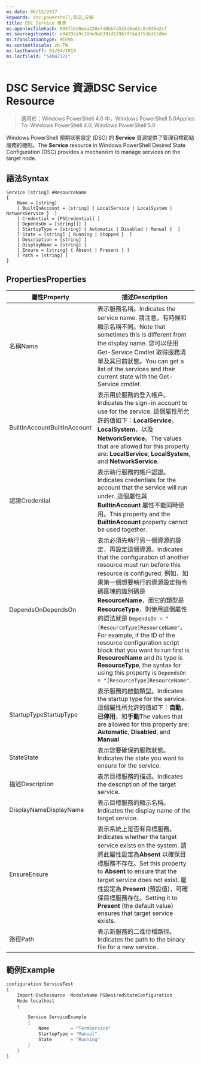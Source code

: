 ```yaml
---
ms.date: 06/12/2017
keywords: dsc,powershell,設定,安裝
title: DSC Service 資源
ms.openlocfilehash: 09571bd0eaa428e7d0bb7a533d6ad1c0c936e2cf
ms.sourcegitcommit: e04292a9c10de9a8391d529b7f7aa3753b362dbe
ms.translationtype: MTE95
ms.contentlocale: zh-TW
ms.lasthandoff: 01/04/2019
ms.locfileid: "54047121"
---
```

# <a name="dsc-service-resource"></a><span data-ttu-id="93b76-103">DSC Service 資源</span><span class="sxs-lookup"><span data-stu-id="93b76-103">DSC Service Resource</span></span>

> <span data-ttu-id="93b76-104">適用於：Windows PowerShell 4.0 中，Windows PowerShell 5.0</span><span class="sxs-lookup"><span data-stu-id="93b76-104">Applies To: Windows PowerShell 4.0, Windows PowerShell 5.0</span></span>


<span data-ttu-id="93b76-105">Windows PowerShell 預期狀態設定 (DSC) 的 **Service** 資源提供了管理目標節點服務的機制。</span><span class="sxs-lookup"><span data-stu-id="93b76-105">The **Service** resource in Windows PowerShell Desired State Configuration (DSC) provides a mechanism to manage services on the target node.</span></span>

## <a name="syntax"></a><span data-ttu-id="93b76-106">語法</span><span class="sxs-lookup"><span data-stu-id="93b76-106">Syntax</span></span>

```
Service [string] #ResourceName
{
    Name = [string]
    [ BuiltInAccount = [string] { LocalService | LocalSystem | NetworkService }  ]
    [ Credential = [PSCredential] ]
    [ DependsOn = [string[]] ]
    [ StartupType = [string] { Automatic | Disabled | Manual }  ]
    [ State = [string] { Running | Stopped }  ]
    [ Description = [string] ]
    [ DisplayName = [string] ]
    [ Ensure = [string] { Absent | Present } ]
    [ Path = [string] ]
}
```

## <a name="properties"></a><span data-ttu-id="93b76-107">Properties</span><span class="sxs-lookup"><span data-stu-id="93b76-107">Properties</span></span>

|  <span data-ttu-id="93b76-108">屬性</span><span class="sxs-lookup"><span data-stu-id="93b76-108">Property</span></span>  |  <span data-ttu-id="93b76-109">描述</span><span class="sxs-lookup"><span data-stu-id="93b76-109">Description</span></span>   |
|---|---|
| <span data-ttu-id="93b76-110">名稱</span><span class="sxs-lookup"><span data-stu-id="93b76-110">Name</span></span>| <span data-ttu-id="93b76-111">表示服務名稱。</span><span class="sxs-lookup"><span data-stu-id="93b76-111">Indicates the service name.</span></span> <span data-ttu-id="93b76-112">請注意，有時候和顯示名稱不同。</span><span class="sxs-lookup"><span data-stu-id="93b76-112">Note that sometimes this is different from the display name.</span></span> <span data-ttu-id="93b76-113">您可以使用 Get-Service Cmdlet 取得服務清單及其目前狀態。</span><span class="sxs-lookup"><span data-stu-id="93b76-113">You can get a list of the services and their current state with the Get-Service cmdlet.</span></span>|
| <span data-ttu-id="93b76-114">BuiltInAccount</span><span class="sxs-lookup"><span data-stu-id="93b76-114">BuiltInAccount</span></span>| <span data-ttu-id="93b76-115">表示用於服務的登入帳戶。</span><span class="sxs-lookup"><span data-stu-id="93b76-115">Indicates the sign-in account to use for the service.</span></span> <span data-ttu-id="93b76-116">這個屬性所允許的值如下：**LocalService**， **LocalSystem**，以及**NetworkService**。</span><span class="sxs-lookup"><span data-stu-id="93b76-116">The values that are allowed for this property are: **LocalService**, **LocalSystem**, and **NetworkService**.</span></span>|
| <span data-ttu-id="93b76-117">認證</span><span class="sxs-lookup"><span data-stu-id="93b76-117">Credential</span></span>| <span data-ttu-id="93b76-118">表示執行服務的帳戶認證。</span><span class="sxs-lookup"><span data-stu-id="93b76-118">Indicates credentials for the account that the service will run under.</span></span> <span data-ttu-id="93b76-119">這個屬性與 __BuiltinAccount__ 屬性不能同時使用。</span><span class="sxs-lookup"><span data-stu-id="93b76-119">This property and the __BuiltinAccount__ property cannot be used together.</span></span>|
| <span data-ttu-id="93b76-120">DependsOn</span><span class="sxs-lookup"><span data-stu-id="93b76-120">DependsOn</span></span>| <span data-ttu-id="93b76-121">表示必須先執行另一個資源的設定，再設定這個資源。</span><span class="sxs-lookup"><span data-stu-id="93b76-121">Indicates that the configuration of another resource must run before this resource is configured.</span></span> <span data-ttu-id="93b76-122">例如，如果第一個想要執行的資源設定指令碼區塊的識別碼是 __ResourceName__，而它的類型是 __ResourceType__，則使用這個屬性的語法就是 `DependsOn = "[ResourceType]ResourceName"`。</span><span class="sxs-lookup"><span data-stu-id="93b76-122">For example, if the ID of the resource configuration script block that you want to run first is __ResourceName__ and its type is __ResourceType__, the syntax for using this property is `DependsOn = "[ResourceType]ResourceName"`.</span></span>|
| <span data-ttu-id="93b76-123">StartupType</span><span class="sxs-lookup"><span data-stu-id="93b76-123">StartupType</span></span>| <span data-ttu-id="93b76-124">表示服務的啟動類型。</span><span class="sxs-lookup"><span data-stu-id="93b76-124">Indicates the startup type for the service.</span></span> <span data-ttu-id="93b76-125">這個屬性所允許的值如下：**自動**，**已停用**，和**手動**</span><span class="sxs-lookup"><span data-stu-id="93b76-125">The values that are allowed for this property are: **Automatic**, **Disabled**, and **Manual**</span></span>|
| <span data-ttu-id="93b76-126">State</span><span class="sxs-lookup"><span data-stu-id="93b76-126">State</span></span>| <span data-ttu-id="93b76-127">表示您要確保的服務狀態。</span><span class="sxs-lookup"><span data-stu-id="93b76-127">Indicates the state you want to ensure for the service.</span></span>|
| <span data-ttu-id="93b76-128">描述</span><span class="sxs-lookup"><span data-stu-id="93b76-128">Description</span></span> | <span data-ttu-id="93b76-129">表示目標服務的描述。</span><span class="sxs-lookup"><span data-stu-id="93b76-129">Indicates the description of the target service.</span></span>|
| <span data-ttu-id="93b76-130">DisplayName</span><span class="sxs-lookup"><span data-stu-id="93b76-130">DisplayName</span></span> | <span data-ttu-id="93b76-131">表示目標服務的顯示名稱。</span><span class="sxs-lookup"><span data-stu-id="93b76-131">Indicates the display name of the target service.</span></span>|
| <span data-ttu-id="93b76-132">Ensure</span><span class="sxs-lookup"><span data-stu-id="93b76-132">Ensure</span></span> | <span data-ttu-id="93b76-133">表示系統上是否有目標服務。</span><span class="sxs-lookup"><span data-stu-id="93b76-133">Indicates whether the target service exists on the system.</span></span> <span data-ttu-id="93b76-134">請將此屬性設定為**Absent** 以確保目標服務不存在。</span><span class="sxs-lookup"><span data-stu-id="93b76-134">Set this property to **Absent** to ensure that the target service does not exist.</span></span> <span data-ttu-id="93b76-135">屬性設定為 **Present** (預設值)，可確保目標服務存在。</span><span class="sxs-lookup"><span data-stu-id="93b76-135">Setting it to **Present** (the default value) ensures that target service exists.</span></span>|
| <span data-ttu-id="93b76-136">路徑</span><span class="sxs-lookup"><span data-stu-id="93b76-136">Path</span></span> | <span data-ttu-id="93b76-137">表示新服務的二進位檔路徑。</span><span class="sxs-lookup"><span data-stu-id="93b76-137">Indicates the path to the binary file for a new service.</span></span>|

## <a name="example"></a><span data-ttu-id="93b76-138">範例</span><span class="sxs-lookup"><span data-stu-id="93b76-138">Example</span></span>

```powershell
configuration ServiceTest
{
    Import-DscResource -ModuleName PSDesiredStateConfiguration
    Node localhost
    {

        Service ServiceExample
        {
            Name        = "TermService"
            StartupType = "Manual"
            State       = "Running"
        }
    }
}
```
